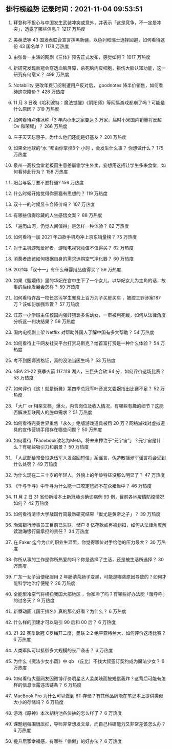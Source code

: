 
## 排行榜趋势 记录时间：2021-11-04 09:53:51
  
  1. 拜登称不担心与中国发生武装冲突或意外，并表示「这是竞争，不一定是冲突」，透露了哪些信息？ 1217 万热度
    
  2. 美英法等 43 国发表联合宣言抹黑新疆，以色列和瑞士选择回避，如何看待这份 43 国名单？ 1178 万热度
    
  3. 由张鲁一主演的网剧《三体》预告正式发布，感觉如何？ 1017 万热度
    
  4. 新研究发现新冠会穿透血脑屏障，杀死脑内皮细胞，损伤大脑认知功能，这一研究有何意义？ 499 万热度
    
  5. Notability 更改年费订阅制遭用户反对后， goodnotes 降半价销售，如何看待这次降价？ 428 万热度
    
  6. 11 月 3 日晚《哈利波特：魔法觉醒》《阴阳师》等网易游戏都崩了吗？可能是什么原因？ 319 万热度
    
  7. 如何看待卢伟冰称「3 年内小米之家要达 3 万家，届时小米国内销量将反超 Ov 和荣耀」？ 266 万热度
    
  8. 庄子天天怼惠子，为什么他们还能是好基友？ 201 万热度
    
  9. 如果全地球的“水 ”都由你掌控6个 小时 ，会发生什么事？ 你想做什么？ 175 万热度
    
  10. 泉州一高校食堂老板因生意差屡偷学生外卖，妄想用这招让学生多来食堂，如何看待此行为？ 158 万热度
    
  11. 阳台与客厅要不要打通? 156 万热度
    
  12. 什么时候开始觉得你家猫有思想的？ 119 万热度
    
  13. 双十一的时候显卡会降价吗？ 107 万热度
    
  14. 有哪些值得珍藏的人生感悟文案？ 88 万热度
    
  15. 「遍历山河，仍觉人间值得」是怎样一种体验？ 82 万热度
    
  16. 如何看待一加 2021 年四款手机均冲上京东销量榜？ 75 万热度
    
  17. 对于主机游戏爱好者，游戏电视究竟值不值得买？ 62 万热度
    
  18. 消费者应该如何根据自身的需求选购空气净化器？ 60 万热度
    
  19. 2021年「双十一」有什么母婴用品值得买？ 59 万热度
    
  20. 如果《甄嬛传》里的华妃在宫中生下了一个女儿，以华妃女儿为主角的话，故事的后续发展会怎样？ 59 万热度
    
  21. 如何看待许昌一校长贪污学生餐费上百万为子买房买车 ，被控三罪涉案187万？该如何加强监管？ 57 万热度
    
  22. 江苏一小学班主任校园内强奸猥亵多名幼女，一审被判死缓，如何从法律角度分析这一判决结果？ 56 万热度
    
  23. 国内电视剧上架 Netflix 对帮助外国人了解中国有多大帮助？ 54 万热度
    
  24. 如何看待上千网友社交平台打赏马斯克？给首富打赏是一种什么体验？ 54 万热度
    
  25. 考不到医师资格证，真的没法当医生吗？ 53 万热度
    
  26. NBA 21-22 赛季火箭 117:119 湖人，三巨头合砍 84 分，如何评价这场比赛？ 53 万热度
    
  27. 如何评价《这！就是街舞》第四季总冠军叶音发文委婉指出比赛不足？ 52 万热度
    
  28. 「大厂 er 相亲文档」爆火，内含岗位及收入情况，有哪些有趣的细节？这能否解决互联网人的脱单需求？ 51 万热度
    
  29. 如何看待完美世界重售「永久」绝版游戏道具被罚 20 万？网络游戏对虚拟道具的宣传营销手段存在哪些问题？ 50 万热度
    
  30. 如何看待「Facebook改名为Meta，将未来押注于“元宇宙”」？元宇宙是什么？有哪些吸引力和前景？ 50 万热度
    
  31. 「人武部给预备役退伍军人发召回短信」系谣言，伪造散播涉军谣言将会受到什么处罚？ 49 万热度
    
  32. 为什么现在二三十岁的年轻人，外貌上的年龄特征没那么明显了？ 47 万热度
    
  33. 《千与千寻》中千寻为什么能一口咬定爸妈不在众猪当中？ 46 万热度
    
  34. 11 月 2 日 31 省份新增本土新冠肺炎确诊病例 93 例，目前各地疫情防控情况如何？ 42 万热度
    
  35. 如何看待清华大学战国竹简最新研究结果「蚩尤是黄帝之子」？ 39 万热度
    
  36. 渤海银行涉事员工目前已失联，储户 8 亿存款或再被划扣，如何从法律角度解读渤海银行需承担的责任？ 34 万热度
    
  37. 在 Faker 迄今为止的职业生涯里，你觉得哪位对手给他的压力最大？ 30 万热度
    
  38. 你所从事的工作是你所热爱的吗？你是选择了生活，还是被生活所选择？ 30 万热度
    
  39. 广东一女子治便秘服用 2 年肠清茶肠子变黑，可能是哪些原因导致的？如何才能科学地治疗便秘？ 26 万热度
    
  40. 全能型冷空气将横扫我国大部地区 ，你家冷了吗？有哪些好办法能「暖呼呼」的过冬天？ 9 万热度
    
  41. 新番动画《国王排名》真的那么好看？为什么？ 6 万热度
    
  42. 什么样的团建才可以吸引 90 后和 00 后？ 6 万热度
    
  43. 21-22 赛季欧冠 C罗梅开二度，曼联 2:2 绝平亚特兰大，如何评价这场比赛？ 6 万热度
    
  44. 人类军队可以抵御多大规模的丧尸袭击？ 6 万热度
    
  45. 为什么《魔法少女小圆》中 qb （丘比）不找大叔签订契约成为魔法少女？ 6 万热度
    
  46. 如何看待大量网友因微博评价明星艺人孟美岐而被短信轰炸？这背后可能有怎样的信息泄露违法链条？ 6 万热度
    
  47. MacBook Pro 为什么可以做到 8T 存储？有其他品牌能在笔记本上提供类似大小的存储吗？ 6 万热度
    
  48. 游戏《原神》本次胡桃池各位抽的怎么样了？ 6 万热度
    
  49. 课题组氛围很压抑，导师非常想发文章，而自己科研能力又非常差该怎么办？ 6 万热度
    
  50. 提升居家幸福感，有哪些「偷懒」的好办法？ 6 万热度
    